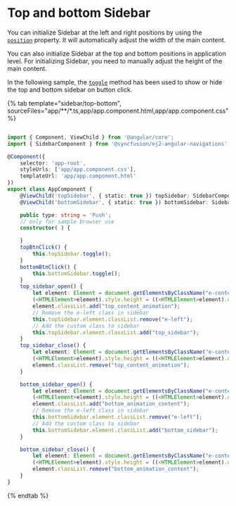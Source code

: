 # Top and bottom Sidebar

You can initialize Sidebar at the left and right positions by using the [`position`](../../api/sidebar#position) property. It will automatically adjust the width of the main content.

You can also initialize Sidebar at the top and bottom positions in application level. For initializing Sidebar, you need to manually adjust the height of the main content.

In the following sample, the [`toggle`](../../api/sidebar/#toggle) method has been used to show or hide the top and bottom sidebar on button click.

{% tab template="sidebar/top-bottom", sourceFiles="app/**/*.ts,app/app.component.html,app/app.component.css" %}

```typescript

import { Component, ViewChild } from '@angular/core';
import { SidebarComponent } from '@syncfusion/ej2-angular-navigations';

@Component({
    selector: 'app-root',
    styleUrls: ['app/app.component.css'],
    templateUrl: 'app/app.component.html'
})
export class AppComponent {
    @ViewChild('topSidebar', { static: true }) topSidebar: SidebarComponent;
    @ViewChild('bottomSidebar', { static: true }) bottomSidebar: SidebarComponent;

    public type: string = 'Push';
    // only for sample browser use
    constructor( ) {

    }
    topBtnClick() {
        this.topSidebar.toggle();
    }
    bottomBtnClick() {
        this.bottomSidebar.toggle();
    }
    top_sidebar_open() {
        let element: Element = document.getElementsByClassName("e-content-animation")[0];
        (<HTMLElement>element).style.height = ((<HTMLElement>element).offsetHeight - 75) + "px";
        element.classList.add("top_content_animation");
        // Remove the e-left class in sidebar
        this.topSidebar.element.classList.remove("e-left");
        // Add the custom class to sidebar
        this.topSidebar.element.classList.add("top_sidebar");
    }
    top_sidebar_close() {
        let element: Element = document.getElementsByClassName("e-content-animation")[0];
        (<HTMLElement>element).style.height = ((<HTMLElement>element).offsetHeight + 75) + "px";
        element.classList.remove("top_content_animation");
    }

    bottom_sidebar_open() {
        let element: Element = document.getElementsByClassName("e-content-animation")[0];
        (<HTMLElement>element).style.height = ((<HTMLElement>element).offsetHeight - 75) + "px";
        element.classList.add("bottom_animation_content");
        // Remove the e-left class in sidebar
        this.bottomSidebar.element.classList.remove("e-left");
        // Add the custom class to sidebar
        this.bottomSidebar.element.classList.add("bottom_sidebar");
    }

    bottom_sidebar_close() {
        let element: Element = document.getElementsByClassName("e-content-animation")[0];
        (<HTMLElement>element).style.height = ((<HTMLElement>element).offsetHeight + 75) + "px";
        element.classList.remove("bottom_animation_content");
    }
}

```

{% endtab %}
